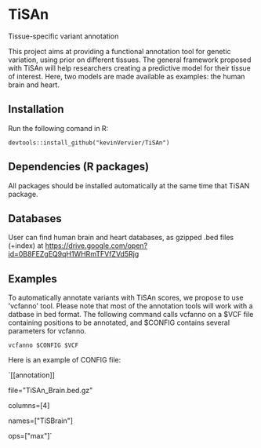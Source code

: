# TiSAn
Tissue-specific variant annotation

This project aims at providing a functional annotation tool for genetic variation, using prior on different tissues.
The general framework proposed with TiSAn will help researchers creating a predictive model for their tissue of interest.
Here, two models are made available as examples: the human brain and heart.

## Installation 
Run the following comand in R:

`devtools::install_github("kevinVervier/TiSAn")`

## Dependencies (R packages)
All packages should be installed automatically at the same time that TiSAN package.

## Databases
User can find human brain and heart databases, as gzipped .bed files (+index) at https://drive.google.com/open?id=0B8FEZgEQ9qH1WHRmTFVfZVd5Rjg

## Examples
To automatically annotate variants with TiSAn scores, we propose to use 'vcfanno' tool. Please note that most of the annotation tools will work with a datbase in bed format.
The following command calls vcfanno on a $VCF file containing positions to be annotated, and $CONFIG contains several parameters for vcfanno.

`vcfanno $CONFIG $VCF` 

Here is an example of CONFIG file:

`[[annotation]]

file="TiSAn_Brain.bed.gz"

columns=[4]

names=["TiSBrain"]

ops=["max"]`


